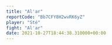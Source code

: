 ```yaml
---
title: "Al'ar"
reportCode: "Bb7CFY8H2wvRK6yZ"
player: "Sté"
fight: "Al'ar"
date: 2021-10-27T18:44:38.310000+00:00
---
```

